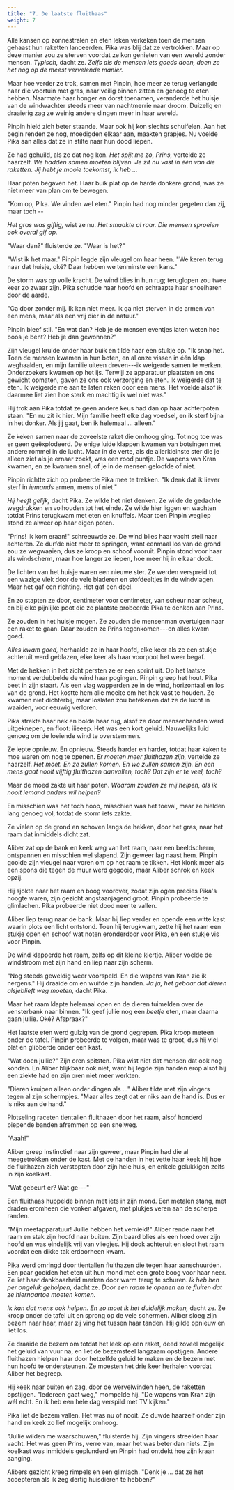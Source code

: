 ```yaml
---
title: "7. De laatste fluithaas"
weight: 7
---
```


Alle kansen op zonnestralen en eten leken verkeken toen de mensen gehaast hun raketten lanceerden. Pika was blij dat ze vertrokken. Maar op deze manier zou ze sterven voordat ze kon genieten van een wereld zonder mensen. _Typisch,_ dacht ze. _Zelfs als de mensen iets goeds doen, doen ze het nog op de meest vervelende manier._

Maar hoe verder ze trok, samen met Pinpin, hoe meer ze terug verlangde naar die voortuin met gras, naar veilig binnen zitten en genoeg te eten hebben. Naarmate haar honger en dorst toenamen, veranderde het huisje van de windwachter steeds meer van nachtmerrie naar droom. Duizelig en draaierig zag ze weinig andere dingen meer in haar wereld.

Pinpin hield zich beter staande. Maar ook hij kon slechts schuifelen. Aan het begin renden ze nog, moedigden elkaar aan, maakten grapjes. Nu voelde Pika aan alles dat ze in stilte naar hun dood liepen.

Ze had gehuild, als ze dat nog kon. _Het spijt me zo, Prins,_ vertelde ze haarzelf. _We hadden samen moeten blijven. Je zit nu vast in één van die raketten. Jij hebt je mooie toekomst, ik heb ..._

Haar poten begaven het. Haar buik plat op de harde donkere grond, was ze niet meer van plan om te bewegen.

"Kom op, Pika. We vinden wel eten." Pinpin had nog minder gegeten dan zij, maar toch --

_Het gras was giftig,_ wist ze nu. _Het smaakte al raar. Die mensen sproeien ook overal gif op._ 

"Waar dan?" fluisterde ze. "Waar is het?"

"Wist ik het maar." Pinpin legde zijn vleugel om haar heen. "We keren terug naar dat huisje, oké? Daar hebben we tenminste een kans."

De storm was op volle kracht. De wind blies in hun rug; teruglopen zou twee keer zo zwaar zijn. Pika schudde haar hoofd en schraapte haar snoeiharen door de aarde.

"Ga door zonder mij. Ik kan niet meer. Ik ga niet sterven in de armen van een mens, maar als een vrij dier in de natuur."

Pinpin bleef stil. "En wat dan? Heb je de mensen eventjes laten weten hoe boos je bent? Heb je dan gewonnen?"

Zijn vleugel krulde onder haar buik en tilde haar een stukje op. "Ik snap het. Toen de mensen kwamen in hun boten, en al onze vissen in één klap weghaalden, en mijn familie uiteen dreven---ik weigerde samen te werken. Onderzoekers kwamen op het ijs. Terwijl ze apparatuur plaatsten en ons gewicht opmaten, gaven ze ons ook verzorging en eten. Ik weigerde dat te eten. Ik weigerde me aan te laten raken door een mens. Het voelde alsof ik daarmee liet zien hoe sterk en machtig ik wel niet was."

Hij trok aan Pika totdat ze geen andere keus had dan op haar achterpoten staan. "En nu zit ik hier. Mijn familie heeft elke dag voedsel, en ik sterf bijna in het donker. Als jij gaat, ben ik helemaal ... alleen."

Ze keken samen naar de zoveelste raket die omhoog ging. Tot nog toe was er geen geëxplodeerd. De enige luide klappen kwamen van botsingen met andere rommel in de lucht. Maar in de verte, als de allerkleinste ster die je alleen ziet als je ernaar zoekt, was een rood puntje. De wapens van Kran kwamen, en ze kwamen snel, of je in de mensen geloofde of niet.

Pinpin richtte zich op probeerde Pika mee te trekken. "Ik denk dat ik liever sterf in _iemands_ armen, mens of niet."

_Hij heeft gelijk,_ dacht Pika. Ze wilde het niet denken. Ze wilde de gedachte wegdrukken en volhouden tot het einde. Ze wilde hier liggen en wachten totdat Prins terugkwam met eten en knuffels. Maar toen Pinpin wegliep stond ze alweer op haar eigen poten.

"Prins! Ik kom eraan!" schreeuwde ze. De wind blies haar vacht steil naar achteren. Ze durfde niet meer te springen, want eenmaal los van de grond zou ze wegwaaien, dus ze kroop en schoof vooruit. Pinpin stond voor haar als windscherm, maar hoe langer ze liepen, hoe meer hij in elkaar dook.

De lichten van het huisje waren een nieuwe ster. Ze werden verspreid tot een wazige vlek door de vele bladeren en stofdeeltjes in de windvlagen. Maar het gaf een richting. Het gaf een doel.

En zo stapten ze door, centimeter voor centimeter, van scheur naar scheur, en bij elke pijnlijke poot die ze plaatste probeerde Pika te denken aan Prins. 

Ze zouden in het huisje mogen. Ze zouden die mensenman overtuigen naar een raket te gaan. Daar zouden ze Prins tegenkomen---en alles kwam goed.

_Alles kwam goed,_ herhaalde ze in haar hoofd, elke keer als ze een stukje achteruit werd geblazen, elke keer als haar voorpoot het weer begaf. 

Met de hekken in het zicht persten ze er een sprint uit. Op het laatste moment verdubbelde de wind haar pogingen. Pinpin greep het hout. Pika beet in zijn staart. Als een vlag wapperden ze in de wind, horizontaal en los van de grond. Het kostte hem alle moeite om het hek vast te houden. Ze kwamen niet dichterbij, maar loslaten zou betekenen dat ze de lucht in waaiden, voor eeuwig verloren.

Pika strekte haar nek en bolde haar rug, alsof ze door mensenhanden werd uitgeknepen, en floot: iiieeep. Het was een kort geluid. Nauwelijks luid genoeg om de loeiende wind te overstemmen.

Ze iepte opnieuw. En opnieuw. Steeds harder en harder, totdat haar kaken te moe waren om nog te openen. _Er moeten meer fluithazen zijn,_ vertelde ze haarzelf. _Het moet. En ze zullen komen. En we zullen samen zijn. En een mens gaat nooit vijftig fluithazen aanvallen, toch? Dat zijn er te veel, toch?_

Maar de moed zakte uit haar poten. _Waarom zouden ze mij helpen, als ik nooit iemand anders wil helpen?_

En misschien was het toch hoop, misschien was het toeval, maar ze hielden lang genoeg vol, totdat de storm iets zakte.

Ze vielen op de grond en schoven langs de hekken, door het gras, naar het raam dat inmiddels dicht zat.

Aliber zat op de bank en keek weg van het raam, naar een beeldscherm, ontspannen en misschien wel slapend. Zijn geweer lag naast hem. Pinpin gooide zijn vleugel naar voren om op het raam te tikken. Het klonk meer als een spons die tegen de muur werd gegooid, maar Aliber schrok en keek opzij.

Hij sjokte naar het raam en boog voorover, zodat zijn ogen precies Pika's hoogte waren, zijn gezicht angstaanjagend groot. Pinpin probeerde te glimlachen. Pika probeerde niet dood neer te vallen.

Aliber liep terug naar de bank. Maar hij liep verder en opende een witte kast waarin plots een licht ontstond. Toen hij terugkwam, zette hij het raam een stukje open en schoof wat noten eronderdoor voor Pika, en een stukje vis voor Pinpin.

De wind klapperde het raam, zelfs op dit kleine kiertje. Aliber voelde de windstroom met zijn hand en liep naar zijn scherm.

"Nog steeds geweldig weer voorspeld. En die wapens van Kran zie ik nergens." Hij draaide om en wuifde zijn handen. _Ja ja, het gebaar dat dieren alsjeblieft weg moeten,_ dacht Pika.

Maar het raam klapte helemaal open en de dieren tuimelden over de vensterbank naar binnen. "Ik geef jullie nog een _beetje_ eten, maar daarna gaan jullie. Oké? Afspraak?"

Het laatste eten werd gulzig van de grond gegrepen. Pika kroop meteen onder de tafel. Pinpin probeerde te volgen, maar was te groot, dus hij viel plat en glibberde onder een kast.

"Wat doen jullie?" Zijn oren spitsten. Pika wist niet dat mensen dat ook nog konden. En Aliber blijkbaar ook niet, want hij legde zijn handen erop alsof hij een ziekte had en zijn oren niet meer werkten.

"Dieren kruipen alleen onder dingen als ..." Aliber tikte met zijn vingers tegen al zijn schermpjes. "Maar alles zegt dat er niks aan de hand is. Dus er is niks aan de hand."

Plotseling raceten tientallen fluithazen door het raam, alsof honderd piepende banden afremmen op een snelweg.

"Aaah!" 

Aliber greep instinctief naar zijn geweer, maar Pinpin had die al meegetrokken onder de kast. Met de handen in het vette haar keek hij hoe de fluithazen zich verstopten door zijn hele huis, en enkele gelukkigen zelfs in zijn koelkast.

"Wat gebeurt er? Wat ge---"

Een fluithaas huppelde binnen met iets in zijn mond. Een metalen stang, met draden eromheen die vonken afgaven, met plukjes veren aan de scherpe randen.

"Mijn meetapparatuur! Jullie hebben het vernield!" Aliber rende naar het raam en stak zijn hoofd naar buiten. Zijn baard blies als een hoed over zijn hoofd en was eindelijk vrij van vliegjes. Hij dook achteruit en sloot het raam voordat een dikke tak erdoorheen kwam.

Pika werd omringd door tientallen fluithazen die tegen haar aanschuurden. Een paar gooiden het eten uit hun mond met een grote boog voor haar neer. Ze liet haar dankbaarheid merken door warm terug te schuren. _Ik heb hen per ongeluk geholpen,_ dacht ze. _Door een raam te openen en te fluiten dat ze hiernaartoe moeten komen._

_Ik kan dat mens ook helpen. En zo moet ik het duidelijk maken,_ dacht ze. Ze kroop onder de tafel uit en sprong op de vele schermen. Aliber sloeg zijn bezem naar haar, maar zij ving het tussen haar tanden. Hij gilde opnieuw en liet los.

Ze draaide de bezem om totdat het leek op een raket, deed zoveel mogelijk het geluid van vuur na, en liet de bezemsteel langzaam opstijgen. Andere fluithazen hielpen haar door hetzelfde geluid te maken en de bezem met hun hoofd te ondersteunen. Ze moesten het drie keer herhalen voordat Aliber het begreep.

Hij keek naar buiten en zag, door de wervelwinden heen, de raketten opstijgen. "Iedereen gaat weg," mompelde hij. "De wapens van Kran zijn wél echt. En ik heb een hele dag verspild met TV kijken."

Pika liet de bezem vallen. Het was nu of nooit. Ze duwde haarzelf onder zijn hand en keek zo lief mogelijk omhoog.

"Jullie wilden me waarschuwen," fluisterde hij. Zijn vingers streelden haar vacht. Het was geen Prins, verre van, maar het was beter dan niets. Zijn koelkast was inmiddels geplunderd en Pinpin had ontdekt hoe zijn kraan aanging.

Alibers gezicht kreeg rimpels en een glimlach. "Denk je ... dat ze het accepteren als ik zeg dertig huisdieren te hebben?"